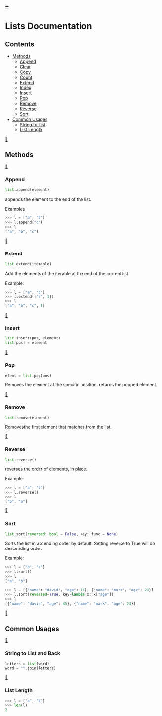 [⬅](../../README.md)
# Lists Documentation
## Contents
- [Methods](#methods)
  - [Append](#append)
  - [Clear](#clear)
  - [Copy](#copy)
  - [Count](#count)
  - [Extend](#extend)
  - [Index](#index)
  - [Insert](#insert)
  - [Pop](#pop)
  - [Remove](#remove)
  - [Reverse](#reverse)
  - [Sort](#sort)
- [Common Usages](#common-usages)
  - [String to List](#string-to-list)
  - [List Length](#list-length)

[🔼](#lists-documentation)
## Methods

[🔼](#lists-documentation)
### Append

```python
list.append(element)
```
appends the element to the end of the list.

Examples
```python
>>> l = ["a", "b"]
>>> l.append("c")
>>> l
["a", "b", "c"]
```

[🔼](#lists-documentation)
### Extend

```python
list.extend(iterable)
```
Add the elements of the iterable at the end of the current list.

Example:
```python
>>> l = ["a", "b"]
>>> l.extend(["c", 1])
>>> l
["a", "b", "c", 1]
```

[🔼](#lists-documentation)
### Insert

```python
list.insert(pos, element)
list[pos] = element
```

[🔼](#lists-documentation)
### Pop

```python
elemt = list.pop(pos)
```
Removes the element at the specific position. returns the popped element.

[🔼](#lists-documentation)
### Remove

```python
list.remove(element)
```
Removesthe first element that matches from the list.

[🔼](#lists-documentation)
### Reverse

```python
list.reverse()
```
reverses the order of elements, in place.

Example:
```python
>>> l = ["a", "b"]
>>> l.reverse()
>>> l
["b", "a"]
```

[🔼](#lists-documentation)
### Sort

```python
list.sort(reversed: bool = False, key: func = None)
```
Sorts the list in ascending order by default. Setting reverse to True will do descending order.

Example:
```python
>>> l = ["b", "a"]
>>> l.sort()
>>> l
["a", "b"]
```
```python
>>> l = [{"name": "david", "age": 45}, {"name": "mark", "age": 23}]
>>> l.sort(reversed=True, key=lambda x: x["age"])
>>> l
[{"name": "david", "age": 45}, {"name": "mark", "age": 23}]
```


[🔼](#lists-documentation)
## Common Usages
[🔼](#lists-documentation)
### String to List and Back
```python
letters = list(word)
word = "".join(letters)
```
[🔼](#lists-documentation)
### List Length
```python
>>> l = ["a", "b"]
>>> len(l)
2
```
